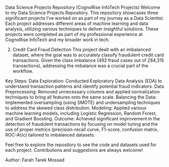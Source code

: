 Data Science Projects Repository (CognoRise InfoTech Projects)
Welcome to my Data Science Projects Repository. This repository showcases three significant projects I’ve worked on as part of my journey as a Data Scientist. Each project addresses different areas of machine learning and data analysis, utilizing various techniques to deliver insightful solutions.
These projects were completed as part of my professional experience at CognoRise InfoTech and my broader work in tech.

2. Credit Card Fraud Detection
This project dealt with an imbalanced dataset, where the goal was to accurately classify fraudulent credit card transactions. Given the class imbalance (492 fraud cases out of 284,315 transactions), addressing the imbalance was a crucial part of the workflow.

Key Steps:
Data Exploration: Conducted Exploratory Data Analysis (EDA) to understand transaction patterns and identify potential fraud indicators.
Data Preprocessing: Removed unnecessary columns and applied normalization techniques to bring all features onto the same scale.
Balancing the Data: Implemented oversampling (using SMOTE) and undersampling techniques to address the skewed class distribution.
Modeling: Applied various machine learning models, including Logistic Regression, Random Forest, and Gradient Boosting.
Outcome: Achieved significant improvement in the detection of fraudulent transactions by focusing on model tuning and the use of proper metrics (precision-recall curve, F1-score, confusion matrix, ROC-AUc) tailored to imbalanced datasets.

Feel free to explore the repository to see the code and datasets used for each project. Contributions and suggestions are always welcome!

Author: Farah Tarek Mossad
